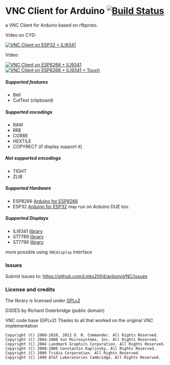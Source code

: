 VNC Client for Arduino [![Build Status](https://github.com/Links2004/arduinoVNC/workflows/CI/badge.svg?branch=master)](https://github.com/Links2004/arduinoVNC/actions?query=workflow%3ACI+branch%3Amaster)
===========================================

a VNC Client for Arduino based on rfbproto.

Video on CYD:

[![VNC Client on ESP32 + ILI9341](https://i.imgur.com/1IyoEDP.png)](https://www.youtube.com/watch?v=mNtzkRHF74Q)


Video:

[![VNC Client on ESP8266 + ILI9341](https://img.youtube.com/vi/MA47npOtApc/0.jpg)](https://www.youtube.com/watch?v=MA47npOtApc)
[![VNC Client on ESP8266 + ILI9341 + Touch](https://img.youtube.com/vi/8Ix-HomwQvw/0.jpg)](https://www.youtube.com/watch?v=8Ix-HomwQvw)

##### Supported features #####
 - Bell
 - CutText (clipboard)
 
##### Supported encodings #####
 - RAW
 - RRE
 - CORRE
 - HEXTILE
 - COPYRECT (if display support it)
  
##### Not supported encodings #####
 - TIGHT
 - ZLIB
    
##### Supported Hardware #####
 - ESP8266 [Arduino for ESP8266](https://github.com/esp8266/Arduino)
 - ESP32 [Arduino for ESP32](https://github.com/espressif/arduino-esp32)
 may run on Arduino DUE too.

##### Supported Displays #####
 - ILI9341 [library](https://github.com/Links2004/Adafruit_ILI9341)
 - ST7789 [library](https://github.com/Bodmer/TFT_eSPI)
 - ST7796 [library](https://github.com/lovyan03/LovyanGFX)
 
more possible using ```VNCdisplay``` Interface
 
### Issues ###
Submit issues to: https://github.com/Links2004/arduinoVNC/issues

### License and credits ###

The library is licensed under [GPLv2](https://github.com/Links2004/arduinoVNC/blob/master/LICENSE)

D3DES by Richard Outerbridge (public domain)

VNC code base (GPLv2)
Thanks to all that worked on the original VNC implementation
```
Copyright (C) 2009-2010, 2012 D. R. Commander. All Rights Reserved.
Copyright (C) 2004-2008 Sun Microsystems, Inc. All Rights Reserved.
Copyright (C) 2004 Landmark Graphics Corporation. All Rights Reserved.
Copyright (C) 2000-2006 Constantin Kaplinsky. All Rights Reserved.
Copyright (C) 2000 Tridia Corporation. All Rights Reserved.
Copyright (C) 1999 AT&T Laboratories Cambridge. All Rights Reserved.
```


